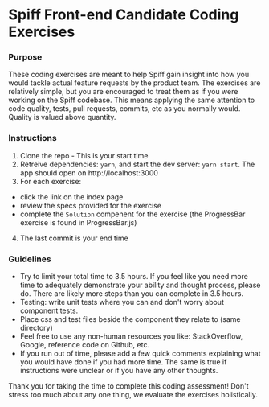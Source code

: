 # Spiff Front-end Candidate Coding Exercises

### Purpose
These coding exercises are meant to help Spiff gain insight into how you would tackle actual feature requests by the product team. The exercises are relatively simple, but you are encouraged to treat them as if you were working on the Spiff codebase. This means applying the same attention to code quality, tests, pull requests, commits, etc as you normally would. Quality is valued above quantity.

### Instructions
1. Clone the repo - This is your start time 
2. Retreive dependencies: `yarn`, and start the dev server: `yarn start`. The app should open on http://localhost:3000
3. For each exercise: 
  - click the link on the index page
  - review the specs provided for the exercise
  - complete the `Solution` compenent for the exercise (the ProgressBar exercise is found in ProgressBar.js)
4. The last commit is your end time

### Guidelines

- Try to limit your total time to 3.5 hours. If you feel like you need more time to adequately demonstrate your ability and thought process, please do. There are likely more steps than you can complete in 3.5 hours.
- Testing: write unit tests where you can and don't worry about component tests.
- Place css and test files beside the component they relate to (same directory)
- Feel free to use any non-human resources you like: StackOverflow, Google, reference code on Github, etc.
- If you run out of time, please add a few quick comments explaining what you would have done if you had more time. The same is true if instructions were unclear or if you have any other thoughts.

Thank you for taking the time to complete this coding assessment! Don't stress too much about any one thing, we evaluate the exercises holistically.


